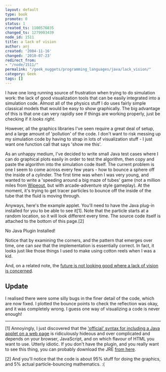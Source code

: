 ```yaml
---
layout: default
type: book
promote: 0
status: 1
created_ts: 1100576835
changed_ts: 1279903439
node_id: 1511
title: a lack of vision
author: anj
created: '2004-11-16'
changed: '2010-07-23'
redirect_from:
- "/node/1511/"
permalink: "/geek_nuggets/programming_languages/java/lack_vision/"
category: Geek
tags: []
---
```

I have one long running source of frustration when trying to do simulation work: the lack of good visualization tools that can be easily integrated into a simulation code.  Almost all of the physics stuff I do uses fairly simple classical models that would be easy to show graphically.  The big advantage of this is that one can very rapidly see if things are working properly, just be checking if it _looks right_.
<!--break-->
However, all the graphics libraries I've seen require a great deal of setup, and a large amount of 'pollution' of the code.  I don't want to risk messing up my simulation code by having to strap in lots of visualization stuff - I just want one function call that says 'show me this'.

As an unhappy medium, I've decided to write small Java test cases where I can do graphical plots easily in order to test the algorithm, then copy and paste the algorithm into the simulation code itself.  The current problem is one I seem to come across every few years - how to bounce a sphere off the inside of a cylinder.  The first time was when I was very young, and wanted to write a 'speeding around a big maze of tubes' game (not a million miles from [Wipeout](http://www.wipeoutfusion.com/), but with arcade-adventure style gameplay).  At the moment, it's trying to get tracer particles to bounce off the inside of the tube that the fluid is moving through.

Anyways, here's the example applet. You'll need to have the Java plug-in installed for you to be able to see it[1].  Note that the particle starts at a random location, so it will look different every time.  The source code itself is attached to the bottom of this page.[2]

<applet code="net/anjackson/physlets/!CircleBouncePhyslet.class" codebase="/extras/" height="200" width="200">
No Java Plugin Installed!
</applet>

Notice that by examining the corners, and the pattern that emerges over time, one can _see_ that the implementation is essentially correct.  In fact, it looks just like those things I used to make using cotton reels when I was a kid.

And, on a related note, the [future is not looking good where a lack of vision is concerned](http://news.bbc.co.uk/2/hi/health/4008185.stm).

## Update
I realised there were some silly bugs in the finer detail of the code, which are now fixed.  I plotted the bounce points to check the reflection was okay, and it was completely wrong.  I guess one way of visualizing a code is never enough!

----

[1] Annoyingly, I just discovered that the ['official' syntax for including a Java applet on a web page](http://java.sun.com/j2se/1.4.2/docs/guide/plugin/developer_guide/using_tags.html#anywhere) is ridiculously hideous and over complicated and depends on your browser, JavaScript, and on which flavour of HTML you want to use.  Utterly idiotic.  If you don't have the plugin, and you really want to see this thing, you can probably download the JRE [from here](http://java.sun.com/j2se/1.4.2/download.html).

[2] And you'll notice that the code is about 95% stuff for doing the graphics, and 5% actual particle-bouncing mathematics. :(
